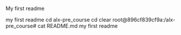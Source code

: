 My first readme



my first readme
cd alx-pre_course
cd 
clear
root@896cf839cf9a:/alx-pre_course# cat README.md
my first readme
